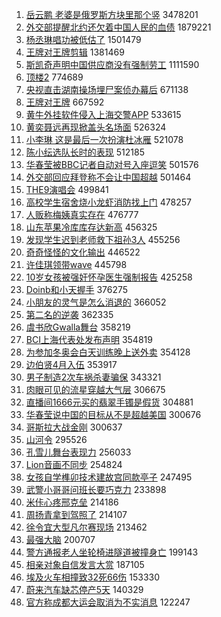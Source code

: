 1. [岳云鹏 老婆是俄罗斯方块里那个竖](https://s.weibo.com/weibo?q=%E5%B2%B3%E4%BA%91%E9%B9%8F%20%E8%80%81%E5%A9%86%E6%98%AF%E4%BF%84%E7%BD%97%E6%96%AF%E6%96%B9%E5%9D%97%E9%87%8C%E9%82%A3%E4%B8%AA%E7%AB%96&Refer=top) 3478201
1. [外交部提醒北约还欠着中国人民的血债](https://s.weibo.com/weibo?q=%23%E5%A4%96%E4%BA%A4%E9%83%A8%E6%8F%90%E9%86%92%E5%8C%97%E7%BA%A6%E8%BF%98%E6%AC%A0%E7%9D%80%E4%B8%AD%E5%9B%BD%E4%BA%BA%E6%B0%91%E7%9A%84%E8%A1%80%E5%80%BA%23&Refer=top) 1879221
1. [杨丞琳唱功被低估了](https://s.weibo.com/weibo?q=%23%E6%9D%A8%E4%B8%9E%E7%90%B3%E5%94%B1%E5%8A%9F%E8%A2%AB%E4%BD%8E%E4%BC%B0%E4%BA%86%23&Refer=top) 1501479
1. [王牌对王牌剪辑](https://s.weibo.com/weibo?q=%23%E7%8E%8B%E7%89%8C%E5%AF%B9%E7%8E%8B%E7%89%8C%E5%89%AA%E8%BE%91%23&Refer=top) 1381469
1. [斯凯奇声明中国供应商没有强制劳工](https://s.weibo.com/weibo?q=%23%E6%96%AF%E5%87%AF%E5%A5%87%E5%A3%B0%E6%98%8E%E4%B8%AD%E5%9B%BD%E4%BE%9B%E5%BA%94%E5%95%86%E6%B2%A1%E6%9C%89%E5%BC%BA%E5%88%B6%E5%8A%B3%E5%B7%A5%23&Refer=top) 1111590
1. [顶楼2](https://s.weibo.com/weibo?q=%E9%A1%B6%E6%A5%BC2&Refer=top) 774689
1. [央视直击湖南操场埋尸案侦办幕后](https://s.weibo.com/weibo?q=%23%E5%A4%AE%E8%A7%86%E7%9B%B4%E5%87%BB%E6%B9%96%E5%8D%97%E6%93%8D%E5%9C%BA%E5%9F%8B%E5%B0%B8%E6%A1%88%E4%BE%A6%E5%8A%9E%E5%B9%95%E5%90%8E%23&Refer=top) 671138
1. [王牌对王牌](https://s.weibo.com/weibo?q=%E7%8E%8B%E7%89%8C%E5%AF%B9%E7%8E%8B%E7%89%8C&Refer=top) 667592
1. [黄牛外挂软件侵入上海交警APP](https://s.weibo.com/weibo?q=%E9%BB%84%E7%89%9B%E5%A4%96%E6%8C%82%E8%BD%AF%E4%BB%B6%E4%BE%B5%E5%85%A5%E4%B8%8A%E6%B5%B7%E4%BA%A4%E8%AD%A6APP&Refer=top) 533615
1. [黄奕聂远再现掀盖头名场面](https://s.weibo.com/weibo?q=%23%E9%BB%84%E5%A5%95%E8%81%82%E8%BF%9C%E5%86%8D%E7%8E%B0%E6%8E%80%E7%9B%96%E5%A4%B4%E5%90%8D%E5%9C%BA%E9%9D%A2%23&Refer=top) 526324
1. [小李琳 这是最后一次扮演杜冰雁](https://s.weibo.com/weibo?q=%E5%B0%8F%E6%9D%8E%E7%90%B3%20%E8%BF%99%E6%98%AF%E6%9C%80%E5%90%8E%E4%B8%80%E6%AC%A1%E6%89%AE%E6%BC%94%E6%9D%9C%E5%86%B0%E9%9B%81&Refer=top) 521078
1. [陈小纭选队长时的表现](https://s.weibo.com/weibo?q=%23%E9%99%88%E5%B0%8F%E7%BA%AD%E9%80%89%E9%98%9F%E9%95%BF%E6%97%B6%E7%9A%84%E8%A1%A8%E7%8E%B0%23&Refer=top) 512185
1. [华春莹被BBC记者自动对号入座逗笑](https://s.weibo.com/weibo?q=%23%E5%8D%8E%E6%98%A5%E8%8E%B9%E8%A2%ABBBC%E8%AE%B0%E8%80%85%E8%87%AA%E5%8A%A8%E5%AF%B9%E5%8F%B7%E5%85%A5%E5%BA%A7%E9%80%97%E7%AC%91%23&Refer=top) 501576
1. [外交部回应拜登称不会让中国超越](https://s.weibo.com/weibo?q=%23%E5%A4%96%E4%BA%A4%E9%83%A8%E5%9B%9E%E5%BA%94%E6%8B%9C%E7%99%BB%E7%A7%B0%E4%B8%8D%E4%BC%9A%E8%AE%A9%E4%B8%AD%E5%9B%BD%E8%B6%85%E8%B6%8A%23&Refer=top) 501464
1. [THE9演唱会](https://s.weibo.com/weibo?q=THE9%E6%BC%94%E5%94%B1%E4%BC%9A&Refer=top) 499841
1. [高校学生宿舍烧小龙虾消防找上门](https://s.weibo.com/weibo?q=%23%E9%AB%98%E6%A0%A1%E5%AD%A6%E7%94%9F%E5%AE%BF%E8%88%8D%E7%83%A7%E5%B0%8F%E9%BE%99%E8%99%BE%E6%B6%88%E9%98%B2%E6%89%BE%E4%B8%8A%E9%97%A8%23&Refer=top) 478257
1. [人贩称梅姨真实存在](https://s.weibo.com/weibo?q=%23%E4%BA%BA%E8%B4%A9%E7%A7%B0%E6%A2%85%E5%A7%A8%E7%9C%9F%E5%AE%9E%E5%AD%98%E5%9C%A8%23&Refer=top) 476777
1. [山东苹果冷库库存达新高](https://s.weibo.com/weibo?q=%23%E5%B1%B1%E4%B8%9C%E8%8B%B9%E6%9E%9C%E5%86%B7%E5%BA%93%E5%BA%93%E5%AD%98%E8%BE%BE%E6%96%B0%E9%AB%98%23&Refer=top) 456325
1. [发现学生迟到老师救下祖孙3人](https://s.weibo.com/weibo?q=%23%E5%8F%91%E7%8E%B0%E5%AD%A6%E7%94%9F%E8%BF%9F%E5%88%B0%E8%80%81%E5%B8%88%E6%95%91%E4%B8%8B%E7%A5%96%E5%AD%993%E4%BA%BA%23&Refer=top) 455256
1. [奇奇怪怪的文化输出](https://s.weibo.com/weibo?q=%23%E5%A5%87%E5%A5%87%E6%80%AA%E6%80%AA%E7%9A%84%E6%96%87%E5%8C%96%E8%BE%93%E5%87%BA%23&Refer=top) 446522
1. [许佳琪领带wave](https://s.weibo.com/weibo?q=%23%E8%AE%B8%E4%BD%B3%E7%90%AA%E9%A2%86%E5%B8%A6wave%23&Refer=top) 445798
1. [10岁女孩被强奸怀孕医生强制报告](https://s.weibo.com/weibo?q=%2310%E5%B2%81%E5%A5%B3%E5%AD%A9%E8%A2%AB%E5%BC%BA%E5%A5%B8%E6%80%80%E5%AD%95%E5%8C%BB%E7%94%9F%E5%BC%BA%E5%88%B6%E6%8A%A5%E5%91%8A%23&Refer=top) 425258
1. [Doinb和小天握手](https://s.weibo.com/weibo?q=%23Doinb%E5%92%8C%E5%B0%8F%E5%A4%A9%E6%8F%A1%E6%89%8B%23&Refer=top) 376275
1. [小朋友的灵气是怎么消退的](https://s.weibo.com/weibo?q=%23%E5%B0%8F%E6%9C%8B%E5%8F%8B%E7%9A%84%E7%81%B5%E6%B0%94%E6%98%AF%E6%80%8E%E4%B9%88%E6%B6%88%E9%80%80%E7%9A%84%23&Refer=top) 366052
1. [第二名的逆袭](https://s.weibo.com/weibo?q=%E7%AC%AC%E4%BA%8C%E5%90%8D%E7%9A%84%E9%80%86%E8%A2%AD&Refer=top) 362335
1. [虞书欣Gwalla舞台](https://s.weibo.com/weibo?q=%23%E8%99%9E%E4%B9%A6%E6%AC%A3Gwalla%E8%88%9E%E5%8F%B0%23&Refer=top) 358219
1. [BCI上海代表处发布声明](https://s.weibo.com/weibo?q=%23BCI%E4%B8%8A%E6%B5%B7%E4%BB%A3%E8%A1%A8%E5%A4%84%E5%8F%91%E5%B8%83%E5%A3%B0%E6%98%8E%23&Refer=top) 354819
1. [为参加冬奥会白天训练晚上送外卖](https://s.weibo.com/weibo?q=%23%E4%B8%BA%E5%8F%82%E5%8A%A0%E5%86%AC%E5%A5%A5%E4%BC%9A%E7%99%BD%E5%A4%A9%E8%AE%AD%E7%BB%83%E6%99%9A%E4%B8%8A%E9%80%81%E5%A4%96%E5%8D%96%23&Refer=top) 354128
1. [边伯贤4月入伍](https://s.weibo.com/weibo?q=%23%E8%BE%B9%E4%BC%AF%E8%B4%A44%E6%9C%88%E5%85%A5%E4%BC%8D%23&Refer=top) 353917
1. [男子制造2次车祸杀妻骗保](https://s.weibo.com/weibo?q=%23%E7%94%B7%E5%AD%90%E5%88%B6%E9%80%A02%E6%AC%A1%E8%BD%A6%E7%A5%B8%E6%9D%80%E5%A6%BB%E9%AA%97%E4%BF%9D%23&Refer=top) 343321
1. [肉眼可见的流星穿越大气层](https://s.weibo.com/weibo?q=%E8%82%89%E7%9C%BC%E5%8F%AF%E8%A7%81%E7%9A%84%E6%B5%81%E6%98%9F%E7%A9%BF%E8%B6%8A%E5%A4%A7%E6%B0%94%E5%B1%82&Refer=top) 306675
1. [直播间1666元买的翡翠手镯是假货](https://s.weibo.com/weibo?q=%23%E7%9B%B4%E6%92%AD%E9%97%B41666%E5%85%83%E4%B9%B0%E7%9A%84%E7%BF%A1%E7%BF%A0%E6%89%8B%E9%95%AF%E6%98%AF%E5%81%87%E8%B4%A7%23&Refer=top) 304881
1. [华春莹说中国的目标从不是超越美国](https://s.weibo.com/weibo?q=%23%E5%8D%8E%E6%98%A5%E8%8E%B9%E8%AF%B4%E4%B8%AD%E5%9B%BD%E7%9A%84%E7%9B%AE%E6%A0%87%E4%BB%8E%E4%B8%8D%E6%98%AF%E8%B6%85%E8%B6%8A%E7%BE%8E%E5%9B%BD%23&Refer=top) 300676
1. [哥斯拉大战金刚](https://s.weibo.com/weibo?q=%E5%93%A5%E6%96%AF%E6%8B%89%E5%A4%A7%E6%88%98%E9%87%91%E5%88%9A&Refer=top) 300637
1. [山河令](https://s.weibo.com/weibo?q=%E5%B1%B1%E6%B2%B3%E4%BB%A4&Refer=top) 295526
1. [孔雪儿舞台表现力](https://s.weibo.com/weibo?q=%23%E5%AD%94%E9%9B%AA%E5%84%BF%E8%88%9E%E5%8F%B0%E8%A1%A8%E7%8E%B0%E5%8A%9B%23&Refer=top) 256033
1. [Lion音画不同步](https://s.weibo.com/weibo?q=Lion%E9%9F%B3%E7%94%BB%E4%B8%8D%E5%90%8C%E6%AD%A5&Refer=top) 254824
1. [女孩自学榫卯技术建故宫同款亭子](https://s.weibo.com/weibo?q=%E5%A5%B3%E5%AD%A9%E8%87%AA%E5%AD%A6%E6%A6%AB%E5%8D%AF%E6%8A%80%E6%9C%AF%E5%BB%BA%E6%95%85%E5%AE%AB%E5%90%8C%E6%AC%BE%E4%BA%AD%E5%AD%90&Refer=top) 247495
1. [武警小哥哥问班长要巧克力](https://s.weibo.com/weibo?q=%23%E6%AD%A6%E8%AD%A6%E5%B0%8F%E5%93%A5%E5%93%A5%E9%97%AE%E7%8F%AD%E9%95%BF%E8%A6%81%E5%B7%A7%E5%85%8B%E5%8A%9B%23&Refer=top) 233898
1. [米佧心疼邢克垒](https://s.weibo.com/weibo?q=%23%E7%B1%B3%E4%BD%A7%E5%BF%83%E7%96%BC%E9%82%A2%E5%85%8B%E5%9E%92%23&Refer=top) 214186
1. [周扬青拿到驾照了](https://s.weibo.com/weibo?q=%23%E5%91%A8%E6%89%AC%E9%9D%92%E6%8B%BF%E5%88%B0%E9%A9%BE%E7%85%A7%E4%BA%86%23&Refer=top) 214107
1. [徐令宜大型凡尔赛现场](https://s.weibo.com/weibo?q=%23%E5%BE%90%E4%BB%A4%E5%AE%9C%E5%A4%A7%E5%9E%8B%E5%87%A1%E5%B0%94%E8%B5%9B%E7%8E%B0%E5%9C%BA%23&Refer=top) 213462
1. [最强大脑](https://s.weibo.com/weibo?q=%E6%9C%80%E5%BC%BA%E5%A4%A7%E8%84%91&Refer=top) 200707
1. [警方通报老人坐轮椅进隧道被撞身亡](https://s.weibo.com/weibo?q=%E8%AD%A6%E6%96%B9%E9%80%9A%E6%8A%A5%E8%80%81%E4%BA%BA%E5%9D%90%E8%BD%AE%E6%A4%85%E8%BF%9B%E9%9A%A7%E9%81%93%E8%A2%AB%E6%92%9E%E8%BA%AB%E4%BA%A1&Refer=top) 199143
1. [相亲对象自信发言大赏](https://s.weibo.com/weibo?q=%23%E7%9B%B8%E4%BA%B2%E5%AF%B9%E8%B1%A1%E8%87%AA%E4%BF%A1%E5%8F%91%E8%A8%80%E5%A4%A7%E8%B5%8F%23&Refer=top) 187105
1. [埃及火车相撞致32死66伤](https://s.weibo.com/weibo?q=%23%E5%9F%83%E5%8F%8A%E7%81%AB%E8%BD%A6%E7%9B%B8%E6%92%9E%E8%87%B432%E6%AD%BB66%E4%BC%A4%23&Refer=top) 153330
1. [蔚来汽车缺芯停产5天](https://s.weibo.com/weibo?q=%E8%94%9A%E6%9D%A5%E6%B1%BD%E8%BD%A6%E7%BC%BA%E8%8A%AF%E5%81%9C%E4%BA%A75%E5%A4%A9&Refer=top) 140329
1. [官方称成都大运会取消为不实消息](https://s.weibo.com/weibo?q=%E5%AE%98%E6%96%B9%E7%A7%B0%E6%88%90%E9%83%BD%E5%A4%A7%E8%BF%90%E4%BC%9A%E5%8F%96%E6%B6%88%E4%B8%BA%E4%B8%8D%E5%AE%9E%E6%B6%88%E6%81%AF&Refer=top) 122247